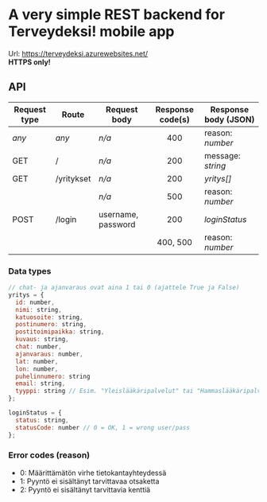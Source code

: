 # A very simple REST backend for Terveydeksi! mobile app

Url: https://terveydeksi.azurewebsites.net/  
**HTTPS only!**

## API
| Request type | Route      | Request body       |Response code(s)| Response body (JSON) |
|--------------|------------|--------------------|:--------------:|----------------------|
| _any_        | _any_      | _n/a_              | 400            | reason: _number_     |
| GET          | /          | _n/a_              | 200            | message: _string_    |
| GET          | /yritykset | _n/a_              | 200            | _yritys[]_           |
|              |            | _n/a_              | 500            | reason: _number_     |
| POST         | /login     | username, password | 200            | _loginStatus_        |
|              |            |                    | 400, 500       | reason: _number_     |

### Data types
```javascript
// chat- ja ajanvaraus ovat aina 1 tai 0 (ajattele True ja False)
yritys = {
  id: number,
  nimi: string,
  katuosoite: string,
  postinumero: string,
  postitoimipaikka: string,
  kuvaus: string,
  chat: number,
  ajanvaraus: number,
  lat: number,
  lon: number,
  puhelinnumero: string
  email: string,
  tyyppi: string // Esim. "Yleislääkäripalvelut" tai "Hammaslääkäripalvelut"
};

loginStatus = {
  status: string,
  statusCode: number // 0 = OK, 1 = wrong user/pass
};
```
### Error codes (reason)
* 0: Määrittämätön virhe tietokantayhteydessä
* 1: Pyyntö ei sisältänyt tarvittavaa otsaketta
* 2: Pyyntö ei sisältänyt tarvittavia kenttiä
